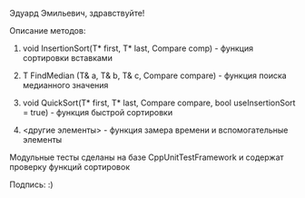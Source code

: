 Эдуард Эмильевич, здравствуйте!

Описание методов:

  1. void InsertionSort(T* first, T* last, Compare comp) - функция сортировки вставками

  2. T FindMedian (T& a, T& b, T& c, Compare compare) - функция поиска медианного значения

  3. void QuickSort(T* first, T* last, Compare compare, bool useInsertionSort = true) - функция быстрой сортировки

  4. <другие элементы> - функция замера времени и вспомогательные элементы

Модульные тесты сделаны на базе CppUnitTestFramework и содержат проверку функций сортировок

Подпись: :)
